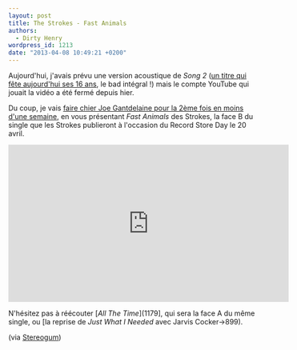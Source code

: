 ```yaml
---
layout: post
title: The Strokes - Fast Animals
authors:
  - Dirty Henry
wordpress_id: 1213
date: "2013-04-08 10:49:21 +0200"
---
```


Aujourd'hui, j'avais prévu une version acoustique de _Song 2_
([un titre qui fête aujourd'hui ses 16 ans](http://officialblur.tumblr.com/post/47376848847/song-2-16-today),
le bad intégral !) mais le compte YouTube qui jouait la vidéo a été fermé depuis
hier.

Du coup, je vais
[faire chier Joe Gantdelaine pour la 2ème fois en moins d'une semaine](1210), en
vous présentant _Fast Animals_ des Strokes, la face B du single que les Strokes
publieront à l'occasion du Record Store Day le 20 avril.

<iframe width="560" height="315" src="http://www.youtube.com/embed/zMHEvVyb2Pg" frameborder="0" allowfullscreen></iframe>

N'hésitez pas à réécouter [*All The Time*](1179], qui sera la face A du même
single, ou [la reprise de _Just What I Needed_ avec Jarvis Cocker->899).

(via [Stereogum](http://stereogum.com/1297372/the-strokes-fast-animals/mp3s/))
